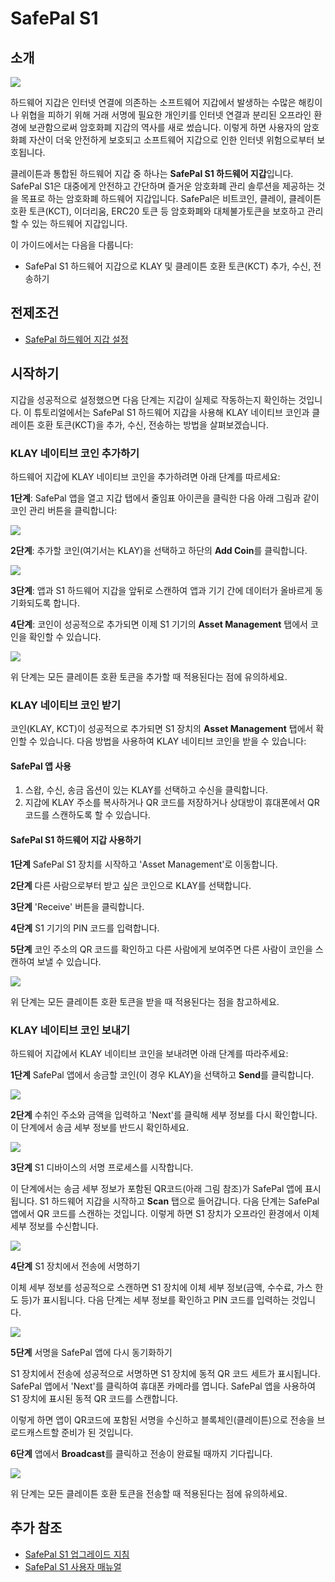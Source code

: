 # SafePal S1

## 소개 <a id="introduction"></a>

![](/img/build/tools/klaytnXsafepal.png)

하드웨어 지갑은 인터넷 연결에 의존하는 소프트웨어 지갑에서 발생하는 수많은 해킹이나 위협을 피하기 위해 거래 서명에 필요한 개인키를 인터넷 연결과 분리된 오프라인 환경에 보관함으로써 암호화폐 지갑의 역사를 새로 썼습니다. 이렇게 하면 사용자의 암호화폐 자산이 더욱 안전하게 보호되고 소프트웨어 지갑으로 인한 인터넷 위험으로부터 보호됩니다.

클레이튼과 통합된 하드웨어 지갑 중 하나는 **SafePal S1 하드웨어 지갑**입니다. SafePal S1은 대중에게 안전하고 간단하며 즐거운 암호화폐 관리 솔루션을 제공하는 것을 목표로 하는 암호화폐 하드웨어 지갑입니다. SafePal은 비트코인, 클레이, 클레이튼 호환 토큰(KCT), 이더리움, ERC20 토큰 등 암호화폐와 대체불가토큰을 보호하고 관리할 수 있는 하드웨어 지갑입니다.

이 가이드에서는 다음을 다룹니다:

* SafePal S1 하드웨어 지갑으로 KLAY 및 클레이튼 호환 토큰(KCT) 추가, 수신, 전송하기

## 전제조건 <a id="prerequisites"></a>

* [SafePal 하드웨어 지갑 설정](https://safepalsupport.zendesk.com/hc/en-us/articles/360046051752)

## 시작하기 <a id="getting-started"></a>

지갑을 성공적으로 설정했으면 다음 단계는 지갑이 실제로 작동하는지 확인하는 것입니다. 이 튜토리얼에서는 SafePal S1 하드웨어 지갑을 사용해 KLAY 네이티브 코인과 클레이튼 호환 토큰(KCT)을 추가, 수신, 전송하는 방법을 살펴보겠습니다.

### KLAY 네이티브 코인 추가하기 <a id="adding-klay-native-coin"></a>

하드웨어 지갑에 KLAY 네이티브 코인을 추가하려면 아래 단계를 따르세요:

**1단계**: SafePal 앱을 열고 지갑 탭에서 줄임표 아이콘을 클릭한 다음 아래 그림과 같이 코인 관리 버튼을 클릭합니다:

![](/img/build/tools/step1-add-klay.png)

**2단계**: 추가할 코인(여기서는 KLAY)을 선택하고 하단의 **Add Coin**를 클릭합니다.

![](/img/build/tools/step2-add-klay.png)

**3단계**:  앱과 S1 하드웨어 지갑을 앞뒤로 스캔하여 앱과 기기 간에 데이터가 올바르게 동기화되도록 합니다.

**4단계**: 코인이 성공적으로 추가되면 이제 S1 기기의 **Asset Management** 탭에서 코인을 확인할 수 있습니다. 

![](/img/build/tools/step4-add-klay.png)

위 단계는 모든 클레이튼 호환 토큰을 추가할 때 적용된다는 점에 유의하세요. 

### KLAY 네이티브 코인 받기 <a id="receiving-klay-native-coin"></a> 

코인(KLAY, KCT)이 성공적으로 추가되면 S1 장치의 **Asset Management** 탭에서 확인할 수 있습니다. 다음 방법을 사용하여 KLAY 네이티브 코인을 받을 수 있습니다: 

#### SafePal 앱 사용

1. 스왑, 수신, 송금 옵션이 있는 KLAY를 선택하고 수신을 클릭합니다. 
2. 지갑에 KLAY 주소를 복사하거나 QR 코드를 저장하거나 상대방이 휴대폰에서 QR 코드를 스캔하도록 할 수 있습니다.

#### SafePal S1 하드웨어 지갑 사용하기

**1단계** SafePal S1 장치를 시작하고 'Asset Management'로 이동합니다. 
 
**2단계** 다른 사람으로부터 받고 싶은 코인으로 KLAY를 선택합니다.
 
**3단계** 'Receive' 버튼을 클릭합니다.
 
**4단계** S1 기기의 PIN 코드를 입력합니다.
 
**5단계** 코인 주소의 QR 코드를 확인하고 다른 사람에게 보여주면 다른 사람이 코인을 스캔하여 보낼 수 있습니다.

![](/img/build/tools/sphw-rec-banner.png)

위 단계는 모든 클레이튼 호환 토큰을 받을 때 적용된다는 점을 참고하세요.


### KLAY 네이티브 코인 보내기 <a id="sending-klay-native-coin"></a>

하드웨어 지갑에서 KLAY 네이티브 코인을 보내려면 아래 단계를 따라주세요:

**1단계** SafePal 앱에서 송금할 코인(이 경우 KLAY)을 선택하고 **Send**를 클릭합니다.

![](/img/build/tools/step1-send-klay.png)

**2단계** 수취인 주소와 금액을 입력하고 'Next'를 클릭해 세부 정보를 다시 확인합니다. 이 단계에서 송금 세부 정보를 반드시 확인하세요.

![](/img/build/tools/step2-send-klay.png)

**3단계** S1 디바이스의 서명 프로세스를 시작합니다.

이 단계에서는 송금 세부 정보가 포함된 QR코드(아래 그림 참조)가 SafePal 앱에 표시됩니다. S1 하드웨어 지갑을 시작하고 **Scan** 탭으로 들어갑니다. 다음 단계는 SafePal 앱에서 QR 코드를 스캔하는 것입니다. 이렇게 하면 S1 장치가 오프라인 환경에서 이체 세부 정보를 수신합니다. 

![](/img/build/tools/step3-send-klay.png)

**4단계** S1 장치에서 전송에 서명하기

이체 세부 정보를 성공적으로 스캔하면 S1 장치에 이체 세부 정보(금액, 수수료, 가스 한도 등)가 표시됩니다. 다음 단계는 세부 정보를 확인하고 PIN 코드를 입력하는 것입니다. 

![](/img/build/tools/step4-send-klay.png)

**5단계** 서명을 SafePal 앱에 다시 동기화하기

S1 장치에서 전송에 성공적으로 서명하면 S1 장치에 동적 QR 코드 세트가 표시됩니다. SafePal 앱에서 'Next'를 클릭하여 휴대폰 카메라를 엽니다. SafePal 앱을 사용하여 S1 장치에 표시된 동적 QR 코드를 스캔합니다. 

이렇게 하면 앱이 QR코드에 포함된 서명을 수신하고 블록체인(클레이튼)으로 전송을 브로드캐스트할 준비가 된 것입니다.

**6단계** 앱에서 **Broadcast**를 클릭하고 전송이 완료될 때까지 기다립니다.

![](/img/build/tools/step6-send-klay.png)

위 단계는 모든 클레이튼 호환 토큰을 전송할 때 적용된다는 점에 유의하세요. 


## 추가 참조 <a id="further-references"></a>

* [SafePal S1 업그레이드 지침](https://www.safepal.com/en/upgrade/s1)
* [SafePal S1 사용자 매뉴얼](https://docs.safepal.io/safepal-hardware-wallet/user-manual)